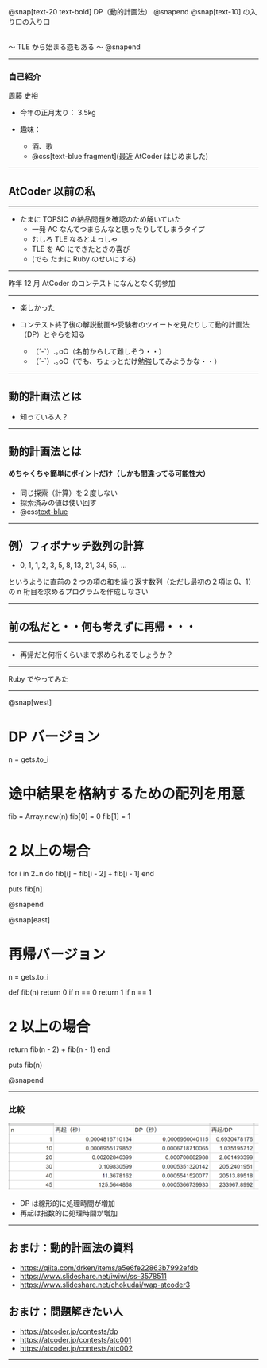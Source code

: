 @snap[text-20 text-bold]
DP（動的計画法）
@snapend
@snap[text-10]
の入り口の入り口
<br>

<br>
～ TLE から始まる恋もある ～
@snapend

---

### 自己紹介

周藤 史裕

- 今年の正月太り： 3.5kg

- 趣味：
  - 酒、歌
  - @css[text-blue fragment](最近 AtCoder はじめました)

---

## AtCoder 以前の私

---

- たまに TOPSIC の納品問題を確認のため解いていた
  - 一発 AC なんてつまらんなと思ったりしてしまうタイプ
  - むしろ TLE なるとよっしゃ
  - TLE を AC にできたときの喜び
  - (でも たまに Ruby のせいにする)

---

昨年 12 月 AtCoder のコンテストになんとなく初参加

---

- 楽しかった

- コンテスト終了後の解説動画や受験者のツイートを見たりして動的計画法（DP）とやらを知る
  - （´-`）.｡oO（名前からして難しそう・・）
  - （´-`）.｡oO（でも、ちょっとだけ勉強してみようかな・・）

---

## 動的計画法とは

- 知っている人？

---

## 動的計画法とは

#### めちゃくちゃ簡単にポイントだけ（しかも間違ってる可能性大）

- 同じ探索（計算）を２度しない
- 探索済みの値は使い回す
  <br>
- @css[text-blue](実際見た方が早いです！)

---

## 例）フィボナッチ数列の計算

- 0, 1, 1, 2, 3, 5, 8, 13, 21, 34, 55, ...

というように直前の 2 つの項の和を繰り返す数列（ただし最初の２項は 0、1）
の n 桁目を求めるプログラムを作成しなさい

---

## 前の私だと・・何も考えずに再帰・・・

---

- 再帰だと何桁くらいまで求められるでしょうか？

---

Ruby でやってみた

---

@snap[west]

# DP バージョン

n = gets.to_i

# 途中結果を格納するための配列を用意

fib = Array.new(n)
fib[0] = 0
fib[1] = 1

# 2 以上の場合

for i in 2..n do
fib[i] = fib[i - 2] + fib[i - 1]
end

puts fib[n]

@snapend

@snap[east]

# 再帰バージョン

n = gets.to_i

def fib(n)
return 0 if n == 0
return 1 if n == 1

# 2 以上の場合

return fib(n - 2) + fib(n - 1)
end

puts fib(n)

@snapend

---

### 比較

![Logo](assets/aaa.png)

- DP は線形的に処理時間が増加
- 再起は指数的に処理時間が増加

---

## おまけ：動的計画法の資料

- https://qiita.com/drken/items/a5e6fe22863b7992efdb
- https://www.slideshare.net/iwiwi/ss-3578511
- https://www.slideshare.net/chokudai/wap-atcoder3

## おまけ：問題解きたい人

- https://atcoder.jp/contests/dp
- https://atcoder.jp/contests/atc001
- https://atcoder.jp/contests/atc002

---
